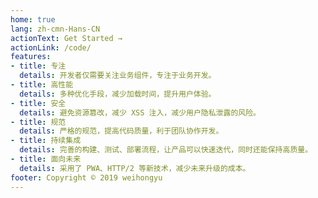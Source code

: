 ```yaml
---
home: true
lang: zh-cmn-Hans-CN
actionText: Get Started →
actionLink: /code/
features:
- title: 专注
  details: 开发者仅需要关注业务组件，专注于业务开发。
- title: 高性能
  details: 多种优化手段，减少加载时间，提升用户体验。
- title: 安全
  details: 避免资源篡改，减少 XSS 注入，减少用户隐私泄露的风险。
- title: 规范
  details: 严格的规范，提高代码质量，利于团队协作开发。
- title: 持续集成
  details: 完善的构建、测试、部署流程，让产品可以快速迭代，同时还能保持高质量。
- title: 面向未来
  details: 采用了 PWA、HTTP/2 等新技术，减少未来升级的成本。
footer: Copyright © 2019 weihongyu
---
```

